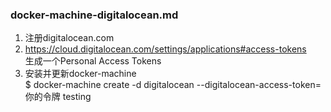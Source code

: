 ### docker-machine-digitalocean.md

1. 注册digitalocean.com  
2. https://cloud.digitalocean.com/settings/applications#access-tokens  
  生成一个Personal Access Tokens
3. 安装并更新docker-machine  
  $ docker-machine create -d digitalocean --digitalocean-access-token=你的令牌 testing
